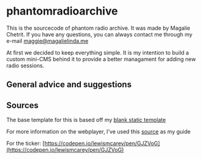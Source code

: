 # phantomradioarchive
This is the sourcecode of phantom radio archive.
It was made by Magalie Chetrit. If you have any questions, you can always contact me through my e-mail maggie@magalielinda.me

At first we decided to keep everything simple. It is my intention to build a custom mini-CMS behind it to provide a better managament for adding new radio sessions.

## General advice and suggestions



## Sources
The base template for this is based off my [blank static template](https://github.com/BluePraise/blank-static-html)

For more information on the webplayer, I've used this [source](https://developer.mozilla.org/en-US/docs/Web/Guide/Audio_and_video_delivery/Cross-browser_audio_basics) as my guide

For the ticker: [https://codepen.io/lewismcarey/pen/GJZVoG](https://codepen.io/lewismcarey/pen/GJZVoG)